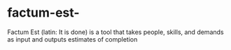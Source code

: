 # factum-est-
Factum Est (latin: It is done) is a tool that takes people, skills, and demands as input and outputs estimates of completion
